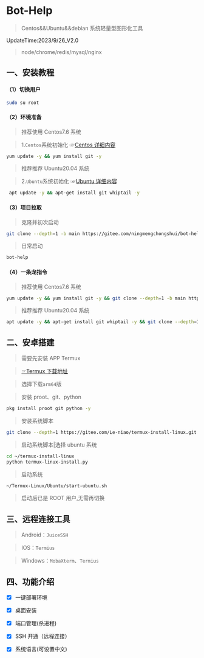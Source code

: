 # Bot-Help

> Centos&&Ubuntu&&debian 系统轻量型图形化工具

UpdateTime:2023/9/26_V2.0

> node/chrome/redis/mysql/nginx

## 一、安装教程

#### （1）切换用户
```sh
sudo su root
```

#### （2）环境准备

> 推荐使用 Centos7.6 系统

> 1.`Centos`系统初始化 ☞[Centos 详细内容](./centos/README.md)


```sh
yum update -y && yum install git -y
```

> 推荐推荐 Ubuntu20.04 系统

> 2.`Ubuntu`系统初始化 ☞[Ubuntu 详细内容](./ubuntu/README.md)

```sh
 apt update -y && apt-get install git whiptail -y
```

#### （3）项目拉取

> 克隆并初次启动

```sh
git clone --depth=1 -b main https://gitee.com/ningmengchongshui/bot-help.git  /bot-help && chmod +x /bot-help/*/*.sh  && sh /bot-help/install.sh
```

> 日常启动

```sh
bot-help
```

#### （4）一条龙指令

> 推荐使用 Centos7.6 系统

```sh
yum update -y && yum install git -y && git clone --depth=1 -b main https://gitee.com/ningmengchongshui/bot-help.git  /bot-help && chmod +x /bot-help/*/*.sh  && sh /bot-help/install.sh
```

> 推荐推荐 Ubuntu20.04 系统

```sh
apt update -y && apt-get install git whiptail -y && git clone --depth=1 -b main https://gitee.com/ningmengchongshui/bot-help.git  /bot-help && chmod +x /bot-help/*/*.sh  && sh /bot-help/install.sh
```

## 二、安卓搭建

> 需要先安装 APP Termux 

> [☞Termux 下载地址](https://github.com/termux/termux-app/releases)

> 选择下载`arm64`版

> 安装 proot、git、python

```sh
pkg install proot git python -y
```

> 安装系统脚本

```sh
git clone --depth=1 https://gitee.com/Le-niao/termux-install-linux.git
```

> 启动系统脚本|选择 ubuntu 系统

```sh
cd ~/termux-install-linux
python termux-linux-install.py
```

> 启动系统

```sh
~/Termux-Linux/Ubuntu/start-ubuntu.sh
```

> 启动后已是 ROOT 用户,无需再切换

## 三、远程连接工具

> Android：`JuiceSSH`

> IOS：`Termius`

> Windows：`MobaXterm`、`Termius`

## 四、功能介绍

- [x] 一键部署环境
- [x] 桌面安装
- [x] 端口管理(杀进程)
- [x] SSH 开通（远程连接）
- [x] 系统语言(可设置中文)

